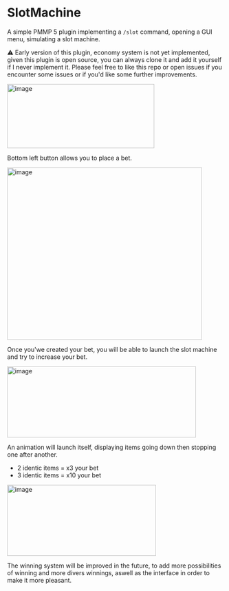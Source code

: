 # SlotMachine
A simple PMMP 5 plugin implementing a `/slot` command, opening a GUI menu, simulating a slot machine.

⚠ Early version of this plugin, economy system is not yet implemented, given this plugin is open source, you can always clone it and add it yourself if I never implement it. Please feel free to like this repo or open issues if you encounter some issues or if you'd like some further improvements.

<img width="342" height="149" alt="image" src="https://github.com/user-attachments/assets/7e52cea7-22f7-4763-a7bc-3cbf47d3ab35" />

Bottom left button allows you to place a bet.

<img width="453" height="400" alt="image" src="https://github.com/user-attachments/assets/b6c10743-aac1-4337-b50c-46ca20cddb50" />

Once you'we created your bet, you will be able to launch the slot machine and try to increase your bet.

<img width="439" height="165" alt="image" src="https://github.com/user-attachments/assets/23020f42-b3c6-4729-8545-e2a8c70e52a2" />

An animation will launch itself, displaying items going down then stopping one after another.
- 2 identic items = x3 your bet
- 3 identic items = x10 your bet
  
<img width="346" height="165" alt="image" src="https://github.com/user-attachments/assets/34068142-fd0e-436e-b758-b501c186a3d2" />


The winning system will be improved in the future, to add more possibilities of winning and more divers winnings, aswell as the interface in order to make it more pleasant.
